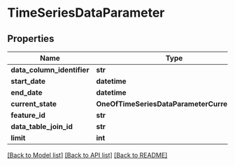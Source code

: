 # TimeSeriesDataParameter

## Properties
Name | Type | Description | Notes
------------ | ------------- | ------------- | -------------
**data_column_identifier** | **str** |  | [optional] 
**start_date** | **datetime** |  | [optional] 
**end_date** | **datetime** |  | [optional] 
**current_state** | **OneOfTimeSeriesDataParameterCurrentState** |  | [optional] 
**feature_id** | **str** |  | [optional] 
**data_table_join_id** | **str** |  | [optional] 
**limit** | **int** |  | [optional] 

[[Back to Model list]](../README.md#documentation-for-models) [[Back to API list]](../README.md#documentation-for-api-endpoints) [[Back to README]](../README.md)

